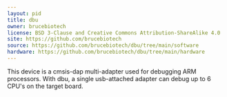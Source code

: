 ```yaml
---
layout: pid
title: dbu
owner: brucebiotech
license: BSD 3-Clause and Creative Commons Attribution-ShareAlike 4.0
site: https://github.com/brucebiotech
source: https://github.com/brucebiotech/dbu/tree/main/software
hardware: https://github.com/brucebiotech/dbu/tree/main/hardware
---
```

This device is a cmsis-dap multi-adapter used for debugging ARM processors.  With dbu, a single usb-attached adapter can debug up to 6 CPU's on the target board.
